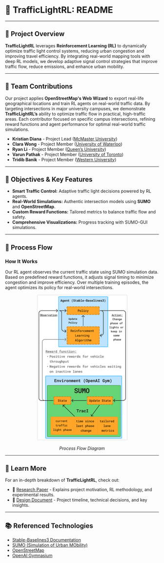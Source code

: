 # 🚦 TrafficLightRL: README

---

## 🌟 Project Overview

**TrafficLightRL** leverages **Reinforcement Learning (RL)** to dynamically optimize traffic light control systems, reducing urban congestion and improving travel efficiency. By integrating real-world mapping tools with deep RL models, we develop adaptive signal control strategies that improve traffic flow, reduce emissions, and enhance urban mobility.

---

## 👥 Team Contributions

Our project applies **OpenStreetMap's Web Wizard** to export real-life geographical locations and train RL agents on real-world traffic data. By targeting intersections in major university campuses, we demonstrate **TrafficLightRL’s** ability to optimize traffic flow in practical, high-traffic areas. Each contributor focused on specific campus intersections, refining reward functions and agent performance for optimal real-world traffic simulations.

- **Kristian Diana** - Project Lead ([McMaster University](McMaster/))  
- **Clara Wong** - Project Member ([University of Waterloo](Waterloo/))  
- **Ryan Li** - Project Member ([Queen’s University](Queens/))  
- **Varun Pathak** - Project Member ([University of Toronto](UofT/))  
- **Tridib Banik** - Project Member ([Western University](Western/))  



---

## 🎯 Objectives & Key Features

- **Smart Traffic Control:** Adaptive traffic light decisions powered by RL agents.
- **Real-World Simulations:** Authentic intersection models using **SUMO** and **OpenStreetMap**.
- **Custom Reward Functions:** Tailored metrics to balance traffic flow and safety.
- **Comprehensive Visualizations:** Progress tracking with SUMO-GUI simulations.

---

## 🔄 Process Flow

### How It Works  
Our RL agent observes the current traffic state using SUMO simulation data. Based on predefined reward functions, it adjusts signal timing to minimize congestion and improve efficiency. Over multiple training episodes, the agent optimizes its policy for real-world intersections.

<p align="center">
  <img src="./Documentation/process-flow-white-bg.png" alt="Process Flow Diagram" width="300px">
</p>
<p align="center"><em>Process Flow Diagram</em></p>

---

## 📄 Learn More

For an in-depth breakdown of **TrafficLightRL**, check out:  

- 📄 [Research Paper](./Documentation/TrafficLightRL_Research_Paper_2025.pdf) - Explains project motivation, RL methodology, and experimental results.  
- 📑 [Design Document](https://docs.google.com/document/d/your-public-doc-link) - Project timeline, technical decisions, and key insights.  

---

## 📚 Referenced Technologies

- [Stable-Baselines3 Documentation](https://stable-baselines3.readthedocs.io/en/master/)
- [SUMO (Simulation of Urban MObility)](https://www.eclipse.org/sumo/)
- [OpenStreetMap](https://www.openstreetmap.org/)
- [OpenAI Gymnasium](https://gymnasium.farama.org/)
